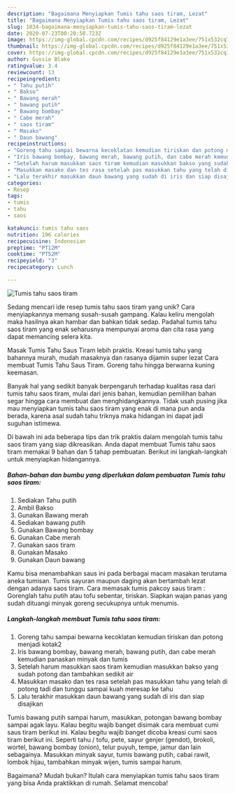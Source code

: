 ```yaml
---
description: "Bagaimana Menyiapkan Tumis tahu saos tiram, Lezat"
title: "Bagaimana Menyiapkan Tumis tahu saos tiram, Lezat"
slug: 1034-bagaimana-menyiapkan-tumis-tahu-saos-tiram-lezat
date: 2020-07-23T00:20:58.723Z
image: https://img-global.cpcdn.com/recipes/d925f84129e1a3ee/751x532cq70/tumis-tahu-saos-tiram-foto-resep-utama.jpg
thumbnail: https://img-global.cpcdn.com/recipes/d925f84129e1a3ee/751x532cq70/tumis-tahu-saos-tiram-foto-resep-utama.jpg
cover: https://img-global.cpcdn.com/recipes/d925f84129e1a3ee/751x532cq70/tumis-tahu-saos-tiram-foto-resep-utama.jpg
author: Gussie Blake
ratingvalue: 3.4
reviewcount: 13
recipeingredient:
- " Tahu putih"
- " Bakso"
- " Bawang merah"
- " bawang putih"
- " Bawang bombay"
- " Cabe merah"
- " saos tiram"
- " Masako"
- " Daun bawang"
recipeinstructions:
- "Goreng tahu sampai bewarna kecoklatan kemudian tiriskan dan potong menjadi kotak2"
- "Iris bawang bombay, bawang merah, bawang putih, dan cabe merah kemudian panaskan minyak dan tumis"
- "Setelah harum masukkan saos tiram kemudian masukkan bakso yang sudah potong dan tambahkan sedikit air"
- "Masukkan masako dan tes rasa setelah pas masukkan tahu yang telah di potong tadi dan tunggu sampai kuah meresap ke tahu"
- "Lalu terakhir masukkan daun bawang yang sudah di iris dan siap disajikan"
categories:
- Resep
tags:
- tumis
- tahu
- saos

katakunci: tumis tahu saos 
nutrition: 196 calories
recipecuisine: Indonesian
preptime: "PT12M"
cooktime: "PT52M"
recipeyield: "3"
recipecategory: Lunch

---
```



![Tumis tahu saos tiram](https://img-global.cpcdn.com/recipes/d925f84129e1a3ee/751x532cq70/tumis-tahu-saos-tiram-foto-resep-utama.jpg)

Sedang mencari ide resep tumis tahu saos tiram yang unik? Cara menyiapkannya memang susah-susah gampang. Kalau keliru mengolah maka hasilnya akan hambar dan bahkan tidak sedap. Padahal tumis tahu saos tiram yang enak seharusnya mempunyai aroma dan cita rasa yang dapat memancing selera kita.

Masak Tumis Tahu Saus Tiram lebih praktis. Kreasi tumis tahu yang bahannya murah, mudah masaknya dan rasanya dijamin super lezat Cara membuat Tumis Tahu Saus Tiram. Goreng tahu hingga berwarna kuning keemasan.

Banyak hal yang sedikit banyak berpengaruh terhadap kualitas rasa dari tumis tahu saos tiram, mulai dari jenis bahan, kemudian pemilihan bahan segar hingga cara membuat dan menghidangkannya. Tidak usah pusing jika mau menyiapkan tumis tahu saos tiram yang enak di mana pun anda berada, karena asal sudah tahu triknya maka hidangan ini dapat jadi suguhan istimewa.


Di bawah ini ada beberapa tips dan trik praktis dalam mengolah tumis tahu saos tiram yang siap dikreasikan. Anda dapat membuat Tumis tahu saos tiram memakai 9 bahan dan 5 tahap pembuatan. Berikut ini langkah-langkah untuk menyiapkan hidangannya.

<!--inarticleads1-->

##### Bahan-bahan dan bumbu yang diperlukan dalam pembuatan Tumis tahu saos tiram:

1. Sediakan  Tahu putih
1. Ambil  Bakso
1. Gunakan  Bawang merah
1. Sediakan  bawang putih
1. Gunakan  Bawang bombay
1. Gunakan  Cabe merah
1. Gunakan  saos tiram
1. Gunakan  Masako
1. Gunakan  Daun bawang


Kamu bisa menambahkan saus ini pada berbagai macam masakan terutama aneka tumisan. Tumis sayuran maupun daging akan bertambah lezat dengan adanya saos tiram. Cara memasak tumis pakcoy saus tiram : Gorenglah tahu putih atau tofu sebentar, tiriskan. Siapkan wajan panas yang sudah dituangi minyak goreng secukupnya untuk menumis. 

<!--inarticleads2-->

##### Langkah-langkah membuat Tumis tahu saos tiram:

1. Goreng tahu sampai bewarna kecoklatan kemudian tiriskan dan potong menjadi kotak2
1. Iris bawang bombay, bawang merah, bawang putih, dan cabe merah kemudian panaskan minyak dan tumis
1. Setelah harum masukkan saos tiram kemudian masukkan bakso yang sudah potong dan tambahkan sedikit air
1. Masukkan masako dan tes rasa setelah pas masukkan tahu yang telah di potong tadi dan tunggu sampai kuah meresap ke tahu
1. Lalu terakhir masukkan daun bawang yang sudah di iris dan siap disajikan


Tumis bawang putih sampai harum, masukkan, potongan bawang bombay sampai agak layu. Kalau begitu wajib banget disimak cara membuat cumi saus tiram berikut ini. Kalau begitu wajib banget dicoba kreasi cumi saos tiram berikut ini. Seperti tahu / tofu, pete, sayur genjer (gendot), brokoli, wortel, bawang bombay (onion), telur puyuh, tempe, jamur dan lain sebagainya. Masukkan minyak sayur, tumis bawang putih, cabai rawit, lombok hijau, tambahkan minyak wijen, tumis sampai harum. 

Bagaimana? Mudah bukan? Itulah cara menyiapkan tumis tahu saos tiram yang bisa Anda praktikkan di rumah. Selamat mencoba!
